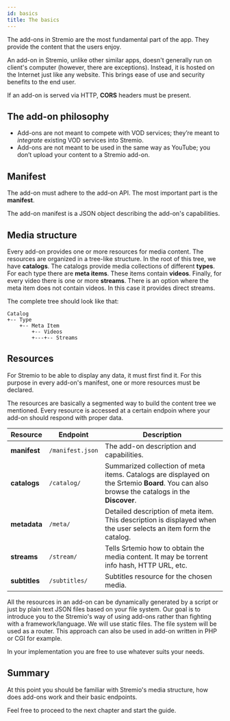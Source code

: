 ```yaml
---
id: basics
title: The basics
---
```


The add-ons in Stremio are the most fundamental part of the app. They provide the content that the users enjoy.

An add-on in Stremio, unlike other similar apps, doesn't generally run on client's computer (however, there are exceptions). Instead, it is hosted on the Internet just like any website. This brings ease of use and security benefits to the end user.

If an add-on is served via HTTP, **CORS** headers must be present.

The add-on philosophy
---

 * Add-ons are not meant to compete with VOD services; they’re meant to *integrate* existing VOD services into Stremio.
 * Add-ons are not meant to be used in the same way as YouTube; you don’t upload your content to a Stremio add-on.


Manifest
---

The add-on must adhere to the add-on API. The most important part is the **manifest**. 

The add-on manifest is a JSON object describing the add-on's capabilities.


Media structure
---

Every add-on provides one or more resources for media content. The resources are organized in a tree-like structure. In the root of this tree, we have **catalogs**. The catalogs provide media collections of different **types**. For each type there are **meta items**. These items contain **videos**. Finally, for every video there is one or more **streams**. There is an option where the meta item does not contain videos. In this case it provides direct streams.

The complete tree should look like that:

    Catalog
    +-- Type
        +-- Meta Item
            +-- Videos
            +---+-- Streams

Resources
---

For Stremio to be able to display any data, it must first find it. For this purpose in every add-on's manifest, one or more resources must be declared.

The resources are basically a segmented way to build the content tree we mentioned. Every resource is accessed at a certain endpoin where your add-on should respond with proper data.

| Resource      | Endpoint         | Description                                                                                                                                   |
| --------      | --------         | -----------                                                                                                                                   |
| **manifest**  | `/manifest.json` | The add-on description and capabilities.                                                                                                      |
| **catalogs**  | `/catalog/`      | Summarized collection of meta items. Catalogs are displayed on the Srtemio **Board**. You can also browse the catalogs in the **Discover**. |
| **metadata**  | `/meta/`         | Detailed description of meta item. This description is displayed when the user selects an item form the catalog.                              |
| **streams**   | `/stream/`       | Tells Srtemio how to obtain the media content. It may be torrent info hash, HTTP URL, etc.                                                   |
| **subtitles** | `/subtitles/`    | Subtitles resource for the chosen media.                                                                                                      |

All the resources in an add-on can be dynamically generated by a script or just by plain text JSON files based on your file system. Our goal is to introduce you to the Stremio's way of using add-ons rather than fighting with a framework/language. We will use static files. The file system will be used as a router. This approach can also be used in add-on written in PHP or CGI for example.

In your implementation you are free to use whatever suits your needs.

Summary
---

At this point you should be familiar with Stremio's media structure, how does add-ons work and their basic endpoints.

Feel free to proceed to the next chapter and start the guide.

